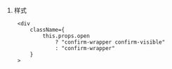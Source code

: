 1. 样式

        <div
            className={
                this.props.open
                    ? "confirm-wrapper confirm-visible"
                    : "confirm-wrapper"
            }
        >